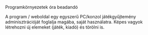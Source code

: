 Programkörnyezetek óra beadandó

A program / weboldal egy egyszerű PC/konzol játékgyűjtemény adminisztrációját foglalja magába, saját használatra. Képes vagyok létrehozni új elemeket (játék, kiadó) és törölni is.
